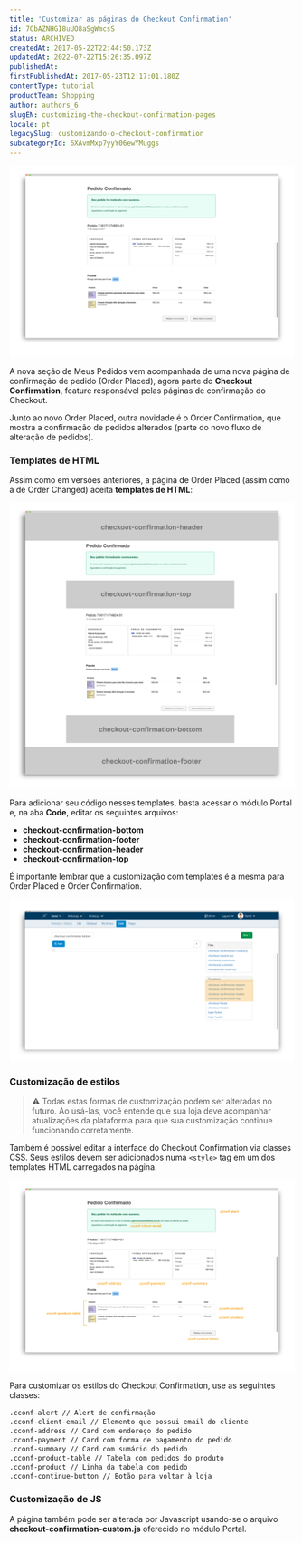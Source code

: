 ```yaml
---
title: 'Customizar as páginas do Checkout Confirmation'
id: 7CbAZNHGI8uUO8aSgWmcsS
status: ARCHIVED
createdAt: 2017-05-22T22:44:50.173Z
updatedAt: 2022-07-22T15:26:35.097Z
publishedAt: 
firstPublishedAt: 2017-05-23T12:17:01.180Z
contentType: tutorial
productTeam: Shopping
author: authors_6
slugEN: customizing-the-checkout-confirmation-pages
locale: pt
legacySlug: customizando-o-checkout-confirmation
subcategoryId: 6XAvmMxp7yyY06ewYMuggs
---
```


![Página de confirmação de pedido (Order Placed)](https://raw.githubusercontent.com/vtexdocs/help-center-content/refs/heads/main/docs/pt/tutorials/Checkout/Checkout%20Settings/customizando-o-checkout-confirmation_1.png) 

A nova seção de Meus Pedidos vem acompanhada de uma nova página de confirmação de pedido (Order Placed), agora parte do **Checkout Confirmation**, feature responsável pelas páginas de confirmação do Checkout.

Junto ao novo Order Placed, outra novidade é o Order Confirmation, que mostra a confirmação de pedidos alterados (parte do novo fluxo de alteração de pedidos).

### Templates de HTML

Assim como em versões anteriores, a página de Order Placed (assim como a de Order Changed) aceita **templates de HTML**:

![Página de confirmação de pedido com imports de HTML](https://raw.githubusercontent.com/vtexdocs/help-center-content/refs/heads/main/docs/pt/tutorials/Checkout/Checkout%20Settings/customizando-o-checkout-confirmation_2.png)
 
Para adicionar seu código nesses templates, basta acessar o módulo Portal e, na aba **Code**, editar os seguintes arquivos:

 - **checkout-confirmation-bottom**
 - **checkout-confirmation-footer**
 - **checkout-confirmation-header**
 - **checkout-confirmation-top**

É importante lembrar que a customização com templates é a mesma para Order Placed e Order Confirmation.

![Página do Portal v2 com arquivos de template corretos destacados](https://raw.githubusercontent.com/vtexdocs/help-center-content/refs/heads/main/docs/pt/tutorials/Checkout/Checkout%20Settings/customizando-o-checkout-confirmation_3.png)

### Customização de estilos

>⚠️ Todas estas formas de customização podem ser alteradas no futuro. Ao usá-las, você entende que sua loja deve acompanhar atualizações da plataforma para que sua customização continue funcionando corretamente.

Também é possível editar a interface do Checkout Confirmation via classes CSS. Seus estilos devem ser adicionados numa `<style>` tag em um dos templates HTML carregados na página.

![Página de OrderPlaced do Checkout Confirmation com classes de customização marcadas](https://raw.githubusercontent.com/vtexdocs/help-center-content/refs/heads/main/docs/pt/tutorials/Checkout/Checkout%20Settings/customizando-o-checkout-confirmation_4.png)

Para customizar os estilos do Checkout Confirmation, use as seguintes classes:

```
.cconf-alert // Alert de confirmação
.cconf-client-email // Elemento que possui email do cliente
.cconf-address // Card com endereço do pedido
.cconf-payment // Card com forma de pagamento do pedido
.cconf-summary // Card com sumário do pedido
.cconf-product-table // Tabela com pedidos do produto
.cconf-product // Linha da tabela com pedido
.cconf-continue-button // Botão para voltar à loja
```

### Customização de JS

A página também pode ser alterada por Javascript usando-se o arquivo **checkout-confirmation-custom.js** oferecido no módulo Portal.
